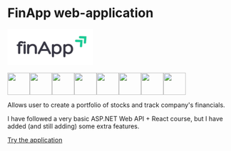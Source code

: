 # FinApp web-application

![Project Logo](https://github.com/pehrn/FinApp/blob/master/frontend/src/Components/Navbar/logo3.png)

<div style="display: flex;">
<img src="https://raw.githubusercontent.com/marwin1991/profile-technology-icons/refs/heads/main/icons/_net_core.png" width="50" height="50" />
<img src="https://raw.githubusercontent.com/marwin1991/profile-technology-icons/refs/heads/main/icons/c%23.png" width="50" height="50" />
<img src="https://raw.githubusercontent.com/marwin1991/profile-technology-icons/refs/heads/main/icons/react.png" width="50" height="50" />
<img src="https://raw.githubusercontent.com/marwin1991/profile-technology-icons/refs/heads/main/icons/postgresql.png" width="50" height="50" />
<img src="https://raw.githubusercontent.com/marwin1991/profile-technology-icons/refs/heads/main/icons/docker.png" width="50" height="50" />
<img src="https://raw.githubusercontent.com/marwin1991/profile-technology-icons/refs/heads/main/icons/nginx.png" width="50" height="50" />
<img src="https://raw.githubusercontent.com/marwin1991/profile-technology-icons/refs/heads/main/icons/digital_ocean.png" width="50" height="50" />
<img src="https://raw.githubusercontent.com/marwin1991/profile-technology-icons/refs/heads/main/icons/ubuntu.png" width="50" height="50" />
</div>


Allows user to create a portfolio of stocks and track company's financials.

I have followed a very basic ASP.NET Web API + React course, but I have added (and still adding) some extra features.

[Try the application](https://www.finapp-demo.com)
